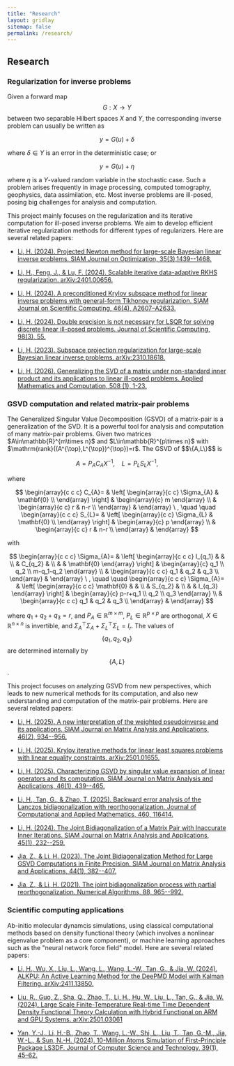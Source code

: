 ```yaml
---
title: "Research"
layout: gridlay
sitemap: false
permalink: /research/
---
```


<script id="MathJax-script" async src="https://cdn.jsdelivr.net/npm/mathjax@3/es5/tex-mml-chtml.js"></script>

<style>
img{
  border-radius: 10px;
}
.col-md-3 {
  margin-top:10px;
  margin-bottom:10px;
  padding:0px;
  display:block;
  overflow:hidden;
  text-align:center;
  display: table-cell;
  background: white;
  border-radius: 20px;
  height: auto;
}
iframe {
  margin:0;
  padding:0;
  width: 175px;
  display: inline;
  vertical-align: middle;
}
</style>

## Research


<div class="jumbotron">
<div class="col-md-12 col-sm-12">
<h3>Regularization for inverse problems</h3>

Given a forward map $$G:X\rightarrow Y$$ between two separable Hilbert spaces $X$ and $Y$, the corresponding inverse problem can usually be written as 

$$
  y = G(u) + \delta
$$

where $\delta\in Y$ is an error in the deterministic case; or 

$$
	y = G(u)+\eta
$$

where $\eta$ is a $Y$-valued random variable in the stochastic case.
Such a problem arises frequently in image processing, computed tomography, geophysics, data assimilation, etc. Most inverse problems are ill-posed, posing big challenges for analysis and computation.

This project mainly focuses on the regularization and its iterative computation for ill-posed inverse problems. We aim to develop efficient iterative regularization methods for different types of regularizers.
Here are several related papers:

* [Li, H. (2024). Projected Newton method for large-scale Bayesian linear inverse problems. SIAM Journal on Optimization, 35(3),1439--1468.](https://doi.org/10.1137/24M1645838)

* [Li, H., Feng, J., & Lu, F. (2024). Scalable iterative data-adaptive RKHS regularization. arXiv:2401.00656.](https://doi.org/10.48550/arXiv.2401.00656)

* [Li, H. (2024). A preconditioned Krylov subspace method for linear inverse problems with general-form Tikhonov regularization. SIAM Journal on Scientific Computing, 46(4), A2607–A2633.](https://doi.org/10.1137/23M1593802)

* [Li, H. (2024). Double precision is not necessary for LSQR for solving discrete linear ill-posed problems. Journal of Scientific Computing, 98(3), 55.](https://doi.org/10.1007/s10915-023-02447-4)

* [Li, H. (2023). Subspace projection regularization for large-scale Bayesian linear inverse problems. arXiv:2310.18618.](https://doi.org/10.48550/arXiv.2310.18618)

* [Li, H. (2026). Generalizing the SVD of a matrix under non-standard inner product and its applications to linear ill-posed problems. Applied Mathematics and Computation, 508 (1), 1-23.](https://doi.org/10.1016/j.amc.2025.129608)

</div>
</div>



<div class="jumbotron">
<div class="col-md-12 col-sm-12">
<h3>GSVD computation and related matrix-pair problems</h3>
The Generalized Singular Value Decomposition (GSVD) of a matrix-pair is a generalization of the SVD. It is a powerful tool for analysis and computation of many matrix-pair problems. 
Given two matrices $A\in\mathbb{R}^{m\times n}$ and $L\in\mathbb{R}^{p\times n}$ with $\mathrm{rank}((A^{\top},L^{\top})^{\top})=r$. The GSVD of $$\{A,L\}$$ is

$$
	  A = P_{A}C_AX^{-1}, \ \ \ \ L = P_{L}S_LX^{-1} ,
$$

where 

$$
\begin{array}{c c c} 
C_{A}= & \left[
\begin{array}{c c}
\Sigma_{A} & \mathbf{0} \\
\end{array}
\right]
& \begin{array}{c} m \end{array} \\
& \begin{array}{c c} r & n-r \\ \end{array} &
\end{array} \ ,  \quad \quad
\begin{array}{c c c} 
S_{L}= & \left[
\begin{array}{c c}
\Sigma_{L} & \mathbf{0} \\
\end{array}
\right]
& \begin{array}{c} p \end{array} \\
& \begin{array}{c c} r & n-r \\ \end{array} &
\end{array}
$$

with 

$$
\begin{array}{c c c} 
\Sigma_{A}= & \left[
\begin{array}{c c c}
I_{q_1} & & \\
& C_{q_2} & \\
& & \mathbf{0}
\end{array}
\right]
& \begin{array}{c} q_1 \\ q_2 \\ m-q_1-q_2 \end{array} \\
& \begin{array}{c c c} q_1 & q_2 & q_3 \\ \end{array} &
\end{array} \ , \quad \quad
\begin{array}{c c c} 
\Sigma_{A}= & \left[
\begin{array}{c c c}
\mathbf{0} & & \\
& S_{q_2} & \\
& & I_{q_3}
\end{array}
\right]
& \begin{array}{c} p-r+q_1 \\ q_2 \\ q_3 \end{array} \\
& \begin{array}{c c c} q_1 & q_2 & q_3 \\ \end{array} &
\end{array}
$$

where $q_1+q_2+q_3=r$, and  $P_{A}\in \mathbb{R}^{m\times m}$, $P_{L}\in \mathbb{R}^{p\times p}$ are orthogonal, $X\in\mathbb{R}^{n\times n}$ is invertible, and $\Sigma_{A}^{\top}\Sigma_A+\Sigma_{L}^{\top}\Sigma_L=I_{r}$. The values of $$\{q_1,q_2,q_3\}$$ are determined internally by $$\{A,L\}$$.

<!-- It is very useful for matrix computation problems related to matrix-pairs, such as -->

<!-- * Generalized least squares problem: -->

<!-- $$\min_{x\in\mathbb{R}^{n}}\|Lx\|_2 \ \ \ \mathrm{s.t.} \ \ \ 
	\|Ax-b\|_{2}=\min $$ -->
<!-- 
* Least squares problem with linear constraints: -->

<!-- $$\min_{x\in\mathbb{R}^{n}}\|Ax-b\|_2 \quad \mathrm{s.t.} \quad 
	Lx = d $$ -->

<!-- * General-form Tikhonov regularization: -->

<!-- $$\min_{x\in\mathbb{R}^{n}}\{\|Ax-b\|_{2}^{2}+\lambda\|Lx\|_{2}^{2}\} \quad \mathrm{or} \quad
\min_{x\in\mathbb{R}^{n}}\|Ax-b\|_{2}^{2} \quad \mathrm{s.t.} \quad 
\|Lx\|_{2}\leq \delta .
$$  -->

This project focuses on analyzing GSVD from new perspectives, which leads to new numerical methods for its computation, and also new understanding and computation of the matrix-pair problems.
Here are several related papers:

* [Li, H. (2025). A new interpretation of the weighted pseudoinverse and its applications. SIAM Journal on Matrix Analysis and Applications, 46(2), 934--956.](https://doi.org/10.1137/24M1686073)

* [Li, H. (2025). Krylov iterative methods for linear least squares problems with linear equality constraints. arXiv:2501.01655.](https://doi.org/10.48550/arXiv.2501.01655)

* [Li, H. (2025). Characterizing GSVD by singular value expansion of linear operators and its computation. SIAM Journal on Matrix Analysis and Applications, 46(1), 439--465.](https://doi.org/10.1137/24M1651150)

* [Li, H., Tan, G., & Zhao, T. (2025). Backward error analysis of the Lanczos bidiagonalization with reorthogonalization. Journal of Computational and Applied Mathematics, 460, 116414.](https://doi.org/10.1016/j.cam.2024.116414)

* [Li, H. (2024). The Joint Bidiagonalization of a Matrix Pair with Inaccurate Inner Iterations. SIAM Journal on Matrix Analysis and Applications, 45(1), 232--259.](https://doi.org/10.1137/22M1541083)

* [Jia, Z., & Li, H. (2023). The Joint Bidiagonalization Method for Large GSVD Computations in Finite Precision. SIAM Journal on Matrix Analysis and Applications, 44(1), 382--407.](https://doi.org/10.1137/22M1483608)

* [Jia, Z., & Li, H. (2021). The joint bidiagonalization process with partial reorthogonalization. Numerical Algorithms, 88, 965--992.](https://doi.org/10.1007/s11075-020-01064-8)

</div>
</div>




<div class="jumbotron">
<div class="col-md-12 col-sm-12">
<h3>Scientific computing applications</h3>

Ab-initio molecular dynamcis simulations, using classical computational methods based on density functional theory (which involves a nonlinear eigenvalue problem as a core component), or machine learning approaches such as the "neural network force field" model.
Here are several related papers:

* [Li, H., Wu, X., Liu, L., Wang, L., Wang, L.-W., Tan, G., & Jia, W. (2024). ALKPU: An Active Learning Method for the DeePMD Model with Kalman Filtering. arXiv:2411.13850.](https://doi.org/10.48550/arXiv.2411.13850)

* [Liu, R., Guo, Z., Sha, Q., Zhao, T., Li, H., Hu, W., Liu, L., Tan, G., & Jia, W. (2024). Large Scale Finite-Temperature Real-time Time Dependent Density Functional Theory Calculation with Hybrid Functional on ARM and GPU Systems. arXiv:2501.03061](https://doi.org/10.48550/arXiv.2501.03061)

* [Yan, Y.-J., Li, H.-B., Zhao, T., Wang, L.-W., Shi, L., Liu, T., Tan, G.-M., Jia, W.-L., & Sun, N.-H. (2024). 10-Million Atoms Simulation of First-Principle Package LS3DF. Journal of Computer Science and Technology, 39(1), 45–62.](https://doi.org/10.1007/s11390-023-3011-6)


</div>
</div>

